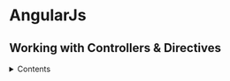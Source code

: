 # AngularJs
## Working with Controllers & Directives
<details>
    <summary>Contents</summary>
   
- add controllers to directives
- set up dynamic controllers for directives
- use the transclude property `transclude: true`+ `<ng-transclude>`=== insert html or controller scope in directive html
- use the require property to set up communication between directives__Element dir to attribute directive__note the difference between View directive(and child directives _Atribute_)
- communicate between nested directives : https://hpe.percipio.com/courses/932129fd-14c0-11e7-92d9-0242c0a80b07/videos/93215106-14c0-11e7-92d9-0242c0a80b07
- watch the attributes on a directive element for changes
- work with browser events in directives
- use the nglf directive(*REMOVES from DOM*): https://hpe.percipio.com/courses/932129fd-14c0-11e7-92d9-0242c0a80b07/videos/93217812-14c0-11e7-92d9-0242c0a80b07
- use the ngList directive(TO _KEEP Array Type to ARRAY_)+ change *delimiter( , )*
- set up and communicate with both directives and nested directives: https://hpe.percipio.com/courses/932129fd-14c0-11e7-92d9-0242c0a80b07/videos/93217814-14c0-11e7-92d9-0242c0a80b07
</details>